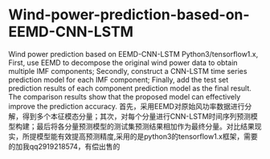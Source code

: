 # Wind-power-prediction-based-on-EEMD-CNN-LSTM
Wind power prediction based on EEMD-CNN-LSTM
Python3/tensorflow1.x, First, use EEMD to decompose the original wind power data to obtain multiple IMF components; Secondly, construct a CNN-LSTM time series prediction model for each IMF component; Finally, add the test set prediction results of each component prediction model as the final result. The comparison results show that the proposed model can effectively improve the prediction accuracy.
首先，采用EEMD对原始风功率数据进行分解，得到多个本征模态分量；其次，对每个分量进行CNN-LSTM时间序列预测模型构建；最后将各分量预测模型的测试集预测结果相加作为最终分量。对比结果现实，所提模型能有效提高预测精度,采用的是python3的tensorflow1.x框架，需要的加我qq2919218574，有偿出售的
